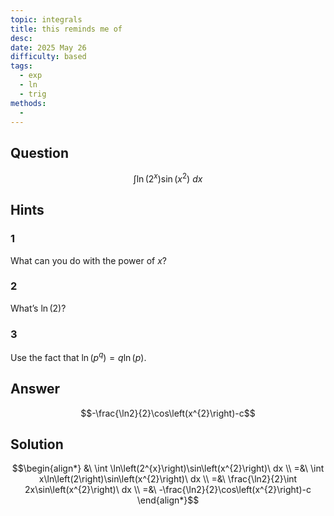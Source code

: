 ```yaml
---
topic: integrals
title: this reminds me of
desc: 
date: 2025 May 26
difficulty: based
tags:
  - exp
  - ln
  - trig
methods:
  - 
---
```



## Question
```math
\int
  \ln(2^x) \sin(x^2)
\ dx
```


## Hints

### 1
What can you do with the power of $x$?

### 2
What’s $\ln(2)$?

### 3
Use the fact that $\ln(p^q) = q\ln(p)$.


## Answer
```math
-\frac{\ln2}{2}\cos\left(x^{2}\right)-c
```


## Solution

```math
\begin{align*}
  &\ \int \ln\left(2^{x}\right)\sin\left(x^{2}\right)\ dx
  \\ =&\ \int x\ln\left(2\right)\sin\left(x^{2}\right)\ dx
  \\ =&\ \frac{\ln2}{2}\int 2x\sin\left(x^{2}\right)\ dx
  \\ =&\ -\frac{\ln2}{2}\cos\left(x^{2}\right)-c
\end{align*}
```
